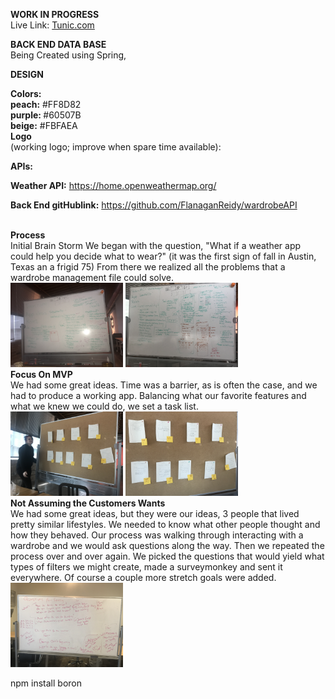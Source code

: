 <b>WORK IN PROGRESS</b>
<BR>
Live Link: <a href=""> Tunic.com</a>

<b>BACK END DATA BASE</b>
<br>
Being Created using Spring,

<b>DESIGN</b>

<b>Colors:</b><br>
<b>peach:</b> #FF8D82<br>
<b>purple: </b>#60507B<br>
<b>beige:</b> #FBFAEA<br>
<b>Logo </b><br>(working logo; improve when spare time available):
<br>



<b>APIs:</b>

<b>Weather API:</b> https://home.openweathermap.org/

<b>Back End gitHublink:</b>  https://github.com/FlanaganReidy/wardrobeAPI



<BR>
<b>Process</b>
<br>
Initial Brain Storm
We began with the question, "What if a weather app could help you decide what to wear?" (it was the first sign of fall in Austin, Texas an a frigid 75) From there we realized all the problems that a wardrobe management file could solve.
<BR>
<img src="src/styles/read.me_photos/IMG_4381.JPG" width=180>
<img src="src/styles/read.me_photos/IMG_4386.JPG" width=180>
<BR>
<b>Focus On MVP</b>
<br>
We had some great ideas. Time was a barrier, as is often the case, and we had to produce a working app. Balancing what our favorite features and what we knew we could do, we set a task list.
<br>
<img src="src/styles/read.me_photos/IMG_4387.JPG" width=180>
<img src="src/styles/read.me_photos/IMG_4388.JPG" width=180>

<BR>
<b>Not Assuming the Customers Wants</b>
<br>
We had some great ideas, but they were our ideas, 3 people that lived pretty similar lifestyles. We needed to know what other people thought and how they behaved. Our process was walking through interacting with a wardrobe and we would ask questions along the way. Then we repeated the process over and over again. We picked the questions that would yield what types of filters we might create, made a surveymonkey and sent it everywhere. Of course a couple more stretch goals were added.
<br>

<img src="src/styles/read.me_photos/IMG_4457.JPG" width=180>

npm install boron
